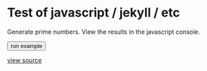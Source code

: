 # Test of javascript / jekyll / etc


Generate prime numbers.  View the results in the javascript console.


<button type='button' id='run'>run example </button>

[view source](demo1.js)

<div id='result'>
</div>


<script src="demo1.js"></script>


